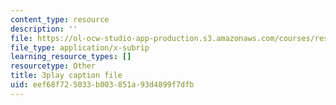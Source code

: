 ```yaml
---
content_type: resource
description: ''
file: https://ol-ocw-studio-app-production.s3.amazonaws.com/courses/res-9-003-brains-minds-and-machines-summer-course-summer-2015/eef68f725033b003851a93d4899f7dfb_fmmRyV9ObkU.srt
file_type: application/x-subrip
learning_resource_types: []
resourcetype: Other
title: 3play caption file
uid: eef68f72-5033-b003-851a-93d4899f7dfb
---
```

